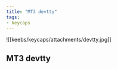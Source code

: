 ```yaml
---
title: "MT3 devtty"
tags:
- keycaps 
---
```


![[keebs/keycaps/attachments/devtty.jpg]]

## MT3 devtty
